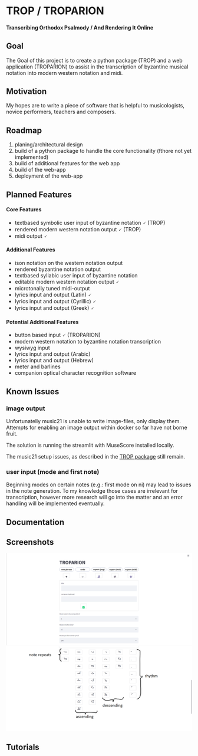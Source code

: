 # TROP / TROPARION
#### **Tr**anscribing **O**rthodox **P**salmody / **A**nd **R**endering **I**t **On**line


## Goal
The Goal of this project is to create a python package (TROP) and a web application (TROPARION) to assist in the transcription of byzantine musical notation into modern western notation and midi. 

## Motivation
My hopes are to write a piece of software that is helpful to musicologists, novice performers, teachers and composers.

## Roadmap
1. planing/architectural design
2. build of a python package to handle the core functionality (fthore not yet implemented)
3. build of additional features for the web app
4. build of the web-app
5. deployment of the web-app

## Planned Features
#### Core Features
- textbased symbolic user input of byzantine notation 🗸 (TROP)
- rendered modern western notation output 🗸 (TROP)
- midi output 🗸

#### Additional Features
- ison notation on the western notation output
- rendered byzantine notation output 
- textbased syllabic user input of byzantine notation
- editable modern western notation output 🗸 
- microtonally tuned midi-output 
- lyrics input and output (Latin) 🗸
- lyrics input and output (Cyrillic) 🗸
- lyrics input and output (Greek) 🗸
 
#### Potential  Additional Features
- button based input 🗸 (TROPARION)
- modern western notation to byzantine notation transcription
- wysiwyg input
- lyrics input and output (Arabic)
- lyrics input and output (Hebrew)
- meter and barlines 
- companion optical character recognition software

## Known Issues
### image output
Unfortunatelly music21 is unable to write image-files, only display them. Attempts for enabling an image output within docker so far have not borne fruit. 

The solution is running the streamlit with MuseScore installed locally. 

The music21 setup issues, as described in the [TROP package](https://github.com/jaworiwanow/trop) still remain. 

### user input (mode and first note)
Beginning modes on certain notes (e.g.: first mode on ni) may lead to issues in the note generation.
To my knowledge those cases are irrelevant for transcription, however more research will go into the matter and an error handling will be implemented eventually. 

## Documentation
## Screenshots
![](docs/Screenshot1.png)
![](docs/Screenshot2a.png)
## Tutorials
